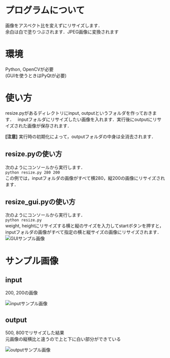 # プログラムについて
 画像をアスペクト比を変えずにリサイズします．  
 余白は白で塗りつぶされます．JPEG画像に変換されます  

# 環境
 Python, OpenCVが必要  
 (GUIを使うときはPyQtが必要)  

# 使い方
 resize.pyがあるディレクトリにinput, outputというフォルダを作っておきます．  
 inputフォルダにリサイズしたい画像を入れます．実行後にoutputにリサイズされた画像が保存されます．

 **[注意]** 実行時の初期化によって，outputフォルダの中身は全消去されます．

## resize.pyの使い方
 次のようにコンソールから実行します．<br>
 `python resize.py 280 200`<br>
 この例では，inputフォルダの画像がすべて横280，縦200の画像にリサイズされます．<br>

## resize_gui.pyの使い方
 次のようにコンソールから実行します．<br>
 `python resize.py`<br>
 weight, heightにリサイズする横と縦のサイズを入力してstartボタンを押すと，inputフォルダの画像がすべて指定の横と縦サイズの画像にリサイズされます．<br>
 <img src="https://github.com/Penguin8885/img_resizer/blob/master/sample_image/gui_sample_image.png" alt="GUIサンプル画像" title="GUIサンプル画像">
 
# サンプル画像
 ## input
 200, 200の画像<br>
 
 <img src="https://github.com/Penguin8885/img_resizer/blob/master/sample_image/input_sample_image.jpg" alt="inputサンプル画像" title="inputサンプル画像">
 
 ## output
 500, 800でリサイズした結果<br>
 元画像の縦横比と違うので上と下に白い部分ができている<br>
 
 <img src="https://github.com/Penguin8885/img_resizer/blob/master/sample_image/output_sample_image.jpg" alt="outputサンプル画像" title="outputサンプル画像">

